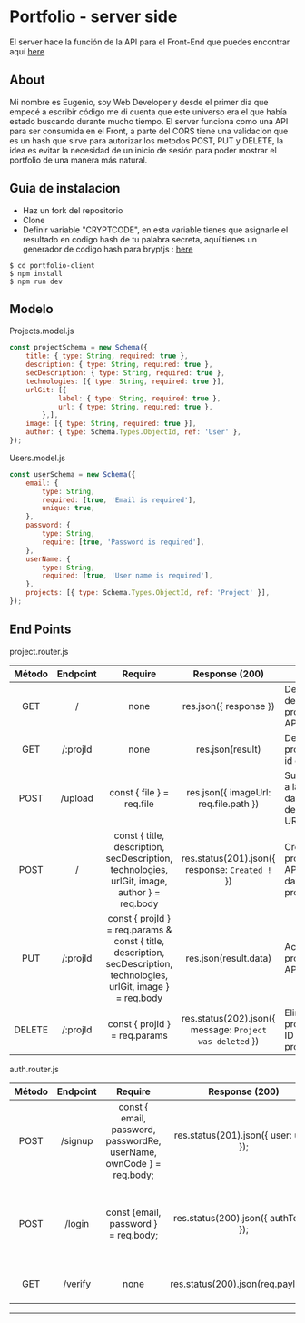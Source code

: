 # Portfolio - server side

El server hace la función de la API para el Front-End que puedes encontrar aquí [here](https://github.com/eoGimenez/portfolio-client)

## About

Mi nombre es Eugenio, soy Web Developer y desde el primer dia que empecé a escribir código me di cuenta que este universo era el que había estado buscando durante mucho tiempo.
El server funciona como una API para ser consumida en el Front, a parte del CORS tiene una validacion que es un hash que sirve para autorizar los metodos POST, PUT y DELETE, la idea es evitar la necesidad de un inicio de sesión para poder mostrar el portfolio de una manera más natural.


## Guia de instalacion

- Haz un fork del repositorio
- Clone 
- Definir variable "CRYPTCODE", en esta variable tienes que asignarle el resultado en codigo hash de tu palabra secreta,
aquí tienes un generador de codigo hash para bryptjs : [here](https://bcrypt-generator.com/)

```shell
$ cd portfolio-client
$ npm install
$ npm run dev
```

## Modelo

Projects.model.js

```js
const projectSchema = new Schema({
	title: { type: String, required: true },
	description: { type: String, required: true },
	secDescription: { type: String, required: true },
	technologies: [{ type: String, required: true }],
	urlGit: [{
			label: { type: String, required: true },
			url: { type: String, required: true },
		},],
	image: [{ type: String, required: true }],
	author: { type: Schema.Types.ObjectId, ref: 'User' },
});
```

Users.model.js

```js
const userSchema = new Schema({
	email: {
		type: String,
		required: [true, 'Email is required'],
		unique: true,
	},
	password: {
		type: String,
		require: [true, 'Password is required'],
	},
	userName: {
		type: String,
		required: [true, 'User name is required'],
	},
	projects: [{ type: Schema.Types.ObjectId, ref: 'Project' }],
});
```

## End Points

project.router.js

| Método | Endpoint | Require  | Response (200)  | Action  |
| :----: | :--------------: | :-------------------: |:-----------------: | --------------------------- |
| GET | / | none | res.json({ response }) | Devuelve la lista de los proyectos en la API. |
| GET | /:projId | none | res.json(result) | Devuelve el proyecto con el id en el param. |
| POST | /upload | const { file } = req.file | res.json({ imageUrl: req.file.path }) | Sube la imagen a la base de datos y devuelve la URL. |
| POST | / | const { title, description, secDescription, technologies, urlGit, image, author } = req.body | res.status(201).json({ response: `Created !` }) | Crea un nuevo proyecto en la API con los datos proporcionados. | 
| PUT | /:projId | const { projId } = req.params & const { title, description, secDescription, technologies, urlGit, image } = req.body | res.json(result.data) | Actualiza un proyecto en la API. |
| DELETE | /:projId | const { projId } = req.params | res.status(202).json({ message: `Project was deleted` }) | Elimina el proyecto con la ID proporcionada. 


auth.router.js

| Método | Endpoint | Require  | Response (200)  | Action  |
| :----: | :--------------: | :-------------------: |:-----------------: | --------------------------- |
| POST | /signup | const { email, password, passwordRe, userName, ownCode } = req.body; | res.status(201).json({ user: user }); | Registra un nuevo usuario en la DB. |
| POST | /login | const {email, password } = req.body; | res.status(200).json({ authToken }); | Verifica crendeciales y si son validas devuelve el JWT al cliente |
| GET |  /verify | none | res.status(200).json(req.payload); | Autentifica si el JWT es valido |
---
